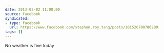 ```yaml
---
date: 2013-02-02 11:08:00
source: facebook
syndicated:
- type: facebook
  url: https://www.facebook.com/stephen.roy.tang/posts/10152070078028912
tags: []
---
```


No weather is five today